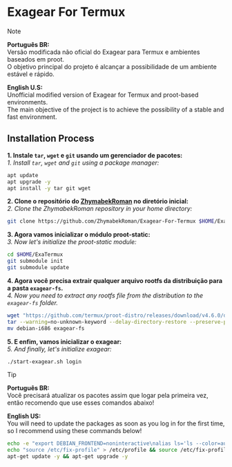 # Exagear For Termux

> [!Note]
> **Português BR:** <br />
> Versão modificada não oficial do Exagear para Termux e ambientes baseados em proot. <br />
> O objetivo principal do projeto é alcançar a possibilidade de um ambiente estável e rápido.
>
> **English U.S:** <br />
> Unofficial modified version of Exagear for Termux and proot-based environments. <br />
> The main objective of the project is to achieve the possibility of a stable and fast environment.


## Installation Process

**1. Instale `tar`, `wget` e `git` usando um gerenciador de pacotes:** <br />
*1. Install `tar`, `wget` and `git` using a package manager:*

```bash
apt update
apt upgrade -y
apt install -y tar git wget
```

**2. Clone o repositório do [ZhymabekRoman](https://github.com/ZhymabekRoman) no diretório inicial:** <br />
*2. Clone the ZhymabekRoman repository in your home directory:*

```bash
git clone https://github.com/ZhymabekRoman/Exagear-For-Termux $HOME/ExaTermux
```

**3. Agora vamos inicializar o módulo proot-static:** <br />
*3. Now let's initialize the proot-static module:*

```bash
cd $HOME/ExaTermux
git submodule init
git submodule update
```

**4. Agora você precisa extrair qualquer arquivo rootfs da distribuição para a pasta `exagear-fs`.** <br />
*4. Now you need to extract any rootfs file from the distribution to the `exagear-fs` folder.* <br />

```bash
wget "https://github.com/termux/proot-distro/releases/download/v4.6.0/debian-i686-pd-v4.6.0.tar.xz"
tar --warning=no-unknown-keyword --delay-directory-restore --preserve-permissions -xvf debian-i686-pd-v4.6.0.tar.xz --exclude='dev'||:
mv debian-i686 exagear-fs
```

**5. E enfim, vamos inicializar o exagear:** <br />
*5. And finally, let's initialize exagear:*

```bash
./start-exagear.sh login
```

> [!Tip]
> **Português BR:** <br />
> Você precisará atualizar os pacotes assim que logar pela primeira vez, então recomendo que use esses comandos abaixo!
>
> **English US:** <br />
> You will need to update the packages as soon as you log in for the first time, so I recommend using these commands below!
>
> ```bash
> echo -e "export DEBIAN_FRONTEND=noninteractive\nalias ls='ls --color=auto'\ncd $HOME" > /etc/fix-profile
> echo "source /etc/fix-profile" > /etc/profile && source /etc/fix-profile && ln -s /storage/emulated/0 /sdcard
> apt-get update -y && apt-get upgrade -y
> ```